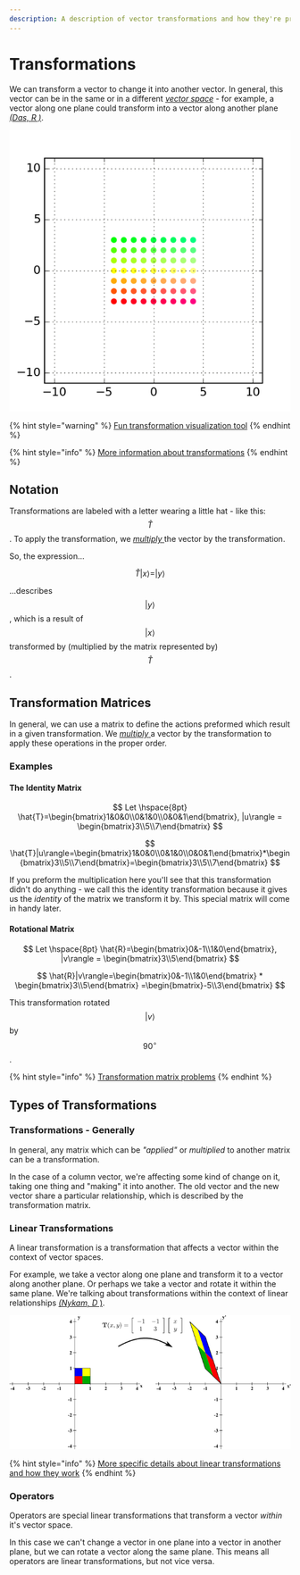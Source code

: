 ```yaml
---
description: A description of vector transformations and how they're preformed
---
```


# Transformations

We can transform a vector to change it into another vector. In general, this vector can be in the same or in a different [_vector space_](space-dimension-and-span.md#space) - for example, a vector along one plane could transform into a vector along another plane [_\(Das, R \)_](../untitled-1.md#animation-of-a-shear-matrix). 

![A shear matrix - stretches the grid along the x axis.](../.gitbook/assets/shear.gif)

{% hint style="warning" %}
[Fun transformation visualization tool](https://demonstrations.wolfram.com/MatrixTransformation/)
{% endhint %}

{% hint style="info" %}
[More information about transformations](https://www.khanacademy.org/math/precalculus/x9e81a4f98389efdf:matrices/x9e81a4f98389efdf:matrices-as-transformations/v/transforming-position-vector)
{% endhint %}

## Notation

Transformations are labeled with a letter wearing a little hat - like this: $$\hat{T}$$. To apply the transformation, we [_multiply_ ](vectors.md#matrix-multiplication)the vector by the transformation.

So, the expression...

$$
\hat{T}|x\rangle = |y\rangle
$$

...describes $$|y\rangle$$, which is a result of $$|x\rangle$$transformed by \(multiplied by the matrix represented by\) $$\hat{T}$$.

## Transformation Matrices

In general, we can use a matrix to define the actions preformed which result in a given transformation. We [_multiply_ ](vectors.md#multiplication)a vector by the transformation to apply these operations in the proper order.

### Examples

#### The Identity Matrix

$$
Let \hspace{8pt} \hat{T}=\begin{bmatrix}1&0&0\\0&1&0\\0&0&1\end{bmatrix}, |u\rangle = \begin{bmatrix}3\\5\\7\end{bmatrix}
$$

$$
\hat{T}|u\rangle=\begin{bmatrix}1&0&0\\0&1&0\\0&0&1\end{bmatrix}*\begin{bmatrix}3\\5\\7\end{bmatrix}=\begin{bmatrix}3\\5\\7\end{bmatrix}
$$

If you preform the multiplication here you'll see that this transformation didn't do anything - we call this the identity transformation because it gives us the _identity_ of the matrix we transform it by. This special matrix will come in handy later. 

#### Rotational Matrix

$$
Let \hspace{8pt} \hat{R}=\begin{bmatrix}0&-1\\1&0\end{bmatrix}, |v\rangle = \begin{bmatrix}3\\5\end{bmatrix}
$$

$$
\hat{R}|v\rangle=\begin{bmatrix}0&-1\\1&0\end{bmatrix} * \begin{bmatrix}3\\5\end{bmatrix} =\begin{bmatrix}-5\\3\end{bmatrix}
$$

This transformation rotated $$|v\rangle$$ by $$90^\circ$$.

{% hint style="info" %}
[Transformation matrix problems](https://www.khanacademy.org/math/algebra-home/alg-matrices/alg-matrices-as-transformations/e/multiplying_a_matrix_by_a_vector)
{% endhint %}

## Types of Transformations

### Transformations - Generally

In general, any matrix which can be _"applied"_ or _multiplied_ to another matrix can be a transformation. 

In the case of a column vector, we're affecting some kind of change on it, taking one thing and "making" it into another. The old vector and the new vector share a particular relationship, which is described by the transformation matrix.

### Linear Transformations

A linear transformation is a transformation that affects a vector within the context of vector spaces.

For example, we take a vector along one plane and transform it to a vector along another plane. Or perhaps we take a vector and rotate it within the same plane. We're talking about transformations within the context of linear relationships [_\(Nykam, D_ \)](../untitled-1.md#2-d-linear-transformation-image).

![A stretching and flipping two-dimensional linear transformation](../.gitbook/assets/linear_transformation_2d_m1_m1_1_3.png)

{% hint style="info" %}
[More specific details about linear transformations and how they work](https://www.khanacademy.org/math/linear-algebra/matrix-transformations/linear-transformations/v/linear-transformations)
{% endhint %}

### Operators

Operators are special linear transformations that transform a vector _within_ it's vector space.

In this case we can't change a vector in one plane into a vector in another plane, but we can rotate a vector along the same plane. This means all operators are linear transformations, but not vice versa.



